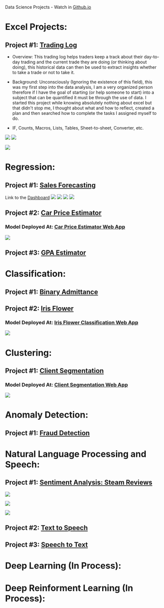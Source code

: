 Data Science Projects - Watch in [Github.io](https://aldanajd.github.io/Data_Scientist/)

# Excel Projects:

## Project #1: [Trading Log](https://github.com/aldanajd/Entry_level_Projects/tree/main/Excel%20Projects/Trading%20Log)

* Overview: This trading log helps traders keep a track about their day-to-day trading and the current trade they are doing (or thinking about doing), this historical data can then be used to extract insights whether to take a trade or not to take it.

* Background: Unconsciously (Ignoring the existence of this field), this was my first step into the data analysis, I am a very organized person therefore if I have the goal of starting (or help someone to start) into a subject that can be quantified it must be through the use of data. I started this project while knowing absolutely nothing about excel but that didn't stop me, I thought about what and how to reflect, created a plan and then searched how to complete the tasks I assigned myself to do.

* IF, Counts, Macros, Lists, Tables, Sheet-to-sheet, Converter, etc.

![](https://github.com/aldanajd/Data_Scientist/blob/main/Images/Trading_log_1.png)
![](Images/Trading_log_1.png)

![](Images/Trading_log_2.png)

# Regression:

## Project #1: [Sales Forecasting](https://github.com/aldanajd/Data_Scientist/tree/main/Machine%20Learning/Regression/Sales_Forescasting) 

Link to the [Dashboard](https://public.tableau.com/views/SalesForecasting_16511965305110/Dashboard1?:language=en-US&:display_count=n&:origin=viz_share_link)
![](https://github.com/aldanajd/Data_Analyst/blob/main/Images/Tableau_dasboard%20-%20sales_clp.png)
![](https://github.com/aldanajd/Data_Scientist/blob/main/Machine%20Learning/Regression/Sales_Forescasting/Images/prophet_predictions2.png)
![](https://github.com/aldanajd/Data_Scientist/blob/main/Machine%20Learning/Regression/Sales_Forescasting/Images/prophet_predictions.JPG)
![](https://github.com/aldanajd/Data_Scientist/blob/main/Machine%20Learning/Regression/Sales_Forescasting/Images/sklearn_rf_predictions.JPG)

## Project #2: [Car Price Estimator](https://github.com/aldanajd/Data_Scientist_I/tree/main/Machine%20Learning/Regression/Cars_price_estimator)

### Model Deployed At: [Car Price Estimator Web App](https://share.streamlit.io/aldanajd/data_scientist/main/Deployment/Regression/Car_price_estimator/car_price_st.py) 

![](https://github.com/aldanajd/Data_Scientist/blob/main/Deployment/Regression/Car_price_estimator/Car_price_web_app.PNG)

## Project #3: [GPA Estimator](https://github.com/aldanajd/Data_Scientist/tree/main/Machine%20Learning/Regression/GPA_estimator) 

# Classification:

## Project #1: [Binary Admittance](https://github.com/aldanajd/Data_Scientist_I/tree/main/Machine%20Learning/Classification/Binary_admittance)

## Project #2: [Iris Flower](https://github.com/aldanajd/Data_Scientist_I/tree/main/Machine%20Learning/Classification/Iris_Flower)

### Model Deployed At: [Iris Flower Classification Web App](https://share.streamlit.io/aldanajd/data_scientist/main/Deployment/Classification/Iris_Classifier/iris_classifier_st.py)

![](https://github.com/aldanajd/Data_Scientist/blob/main/Deployment/Classification/Iris_Classifier/Iris_classifier_web_app.PNG)

# Clustering:

## Project #1: [Client Segmentation](https://github.com/aldanajd/Data_Scientist_I/tree/main/Machine%20Learning/Clustering/Client_segmentation)

### Model Deployed At: [Client Segmentation Web App](https://share.streamlit.io/aldanajd/data_scientist/main/Deployment/Clustering/Multi_clustering/multi_clustering_st.py)

![](https://github.com/aldanajd/Data_Scientist/blob/main/Deployment/Clustering/Multi_clustering/client_segmentation_web_app.PNG)

# Anomaly Detection:

## Project #1: [Fraud Detection](https://github.com/aldanajd/Data_Scientist_I/tree/main/Machine%20Learning/Anomaly%20Detection/Fraud%20Detection)

# Natural Language Processing and Speech:

## Project #1: [Sentiment Analysis: Steam Reviews](https://github.com/aldanajd/Data_Scientist/tree/main/Machine%20Learning/NLP/Sentiment%20Analysis/Steam%20Reviews)

![](https://github.com/aldanajd/Data_Scientist/blob/main/Machine%20Learning/NLP%20%2B%20Speech/Sentiment%20Analysis/Steam%20Reviews/Images/polarity_plot.png)

![](https://github.com/aldanajd/Data_Scientist/blob/main/Machine%20Learning/NLP%20%2B%20Speech/Sentiment%20Analysis/Steam%20Reviews/Images/word_freq.png)

![](https://github.com/aldanajd/Data_Scientist/blob/main/Machine%20Learning/NLP%20%2B%20Speech/Sentiment%20Analysis/Steam%20Reviews/Images/recommendation_df.png)

## Project #2: [Text to Speech](https://github.com/aldanajd/Data_Scientist/tree/main/Machine%20Learning/NLP/Text%20to%20Speech)

## Project #3: [Speech to Text](https://github.com/aldanajd/Data_Scientist/tree/main/Machine%20Learning/NLP/Speech%20to%20Text)

# Deep Learning (In Process):

# Deep Reinforment Learning (In Process):

